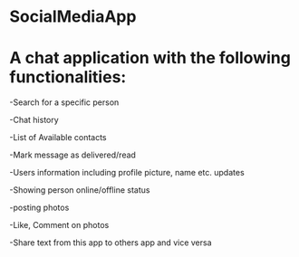 # SocialMediaApp
# A chat application with the following functionalities:

-Search for a specific person

-Chat history

-List of Available contacts

-Mark message as delivered/read

-Users information including profile picture, name etc. updates

-Showing person online/offline status

-posting photos

-Like, Comment on photos

-Share text from this app to others app and vice versa
